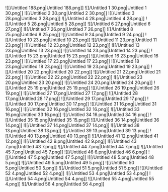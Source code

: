 ![[/Untitled 188.png|Untitled 188.png]]
![[/Untitled 1 30.png|Untitled 1 30.png]]
![[/Untitled 2 30.png|Untitled 2 30.png]]
![[/Untitled 3 28.png|Untitled 3 28.png]]
![[/Untitled 4 28.png|Untitled 4 28.png]]
![[/Untitled 5 28.png|Untitled 5 28.png]]
![[/Untitled 6 27.png|Untitled 6 27.png]]
![[/Untitled 7 26.png|Untitled 7 26.png]]
![[/Untitled 8 25.png|Untitled 8 25.png]]
![[/Untitled 9 24.png|Untitled 9 24.png]]
![[/Untitled 10 23.png|Untitled 10 23.png]]
![[/Untitled 11 23.png|Untitled 11 23.png]]
![[/Untitled 12 23.png|Untitled 12 23.png]]
![[/Untitled 13 23.png|Untitled 13 23.png]]
![[/Untitled 14 23.png|Untitled 14 23.png]]
![[/Untitled 15 23.png|Untitled 15 23.png]]
![[/Untitled 16 23.png|Untitled 16 23.png]]
![[/Untitled 17 23.png|Untitled 17 23.png]]
![[/Untitled 18 23.png|Untitled 18 23.png]]
![[/Untitled 19 23.png|Untitled 19 23.png]]
![[/Untitled 20 22.png|Untitled 20 22.png]]
![[/Untitled 21 22.png|Untitled 21 22.png]]
![[/Untitled 22 22.png|Untitled 22 22.png]]
![[/Untitled 23 20.png|Untitled 23 20.png]]
![[/Untitled 24 20.png|Untitled 24 20.png]]
![[/Untitled 25 19.png|Untitled 25 19.png]]
![[/Untitled 26 19.png|Untitled 26 19.png]]
![[/Untitled 27 17.png|Untitled 27 17.png]]
![[/Untitled 28 17.png|Untitled 28 17.png]]
![[/Untitled 29 17.png|Untitled 29 17.png]]
![[/Untitled 30 17.png|Untitled 30 17.png]]
![[/Untitled 31 16.png|Untitled 31 16.png]]
![[/Untitled 32 16.png|Untitled 32 16.png]]
![[/Untitled 33 16.png|Untitled 33 16.png]]
![[/Untitled 34 16.png|Untitled 34 16.png]]
![[/Untitled 35 15.png|Untitled 35 15.png]]
![[/Untitled 36 14.png|Untitled 36 14.png]]
![[/Untitled 37 14.png|Untitled 37 14.png]]
![[/Untitled 38 13.png|Untitled 38 13.png]]
![[/Untitled 39 13.png|Untitled 39 13.png]]
![[/Untitled 40 13.png|Untitled 40 13.png]]
![[/Untitled 41 12.png|Untitled 41 12.png]]
![[/Untitled 42 9.png|Untitled 42 9.png]]
![[/Untitled 43 7.png|Untitled 43 7.png]]
![[/Untitled 44 7.png|Untitled 44 7.png]]
![[/Untitled 45 7.png|Untitled 45 7.png]]
![[/Untitled 46 6.png|Untitled 46 6.png]]
![[/Untitled 47 5.png|Untitled 47 5.png]]
![[/Untitled 48 5.png|Untitled 48 5.png]]
![[/Untitled 49 5.png|Untitled 49 5.png]]
![[/Untitled 50 5.png|Untitled 50 5.png]]
![[/Untitled 51 5.png|Untitled 51 5.png]]
![[/Untitled 52 4.png|Untitled 52 4.png]]
![[/Untitled 53 4.png|Untitled 53 4.png]]
![[/Untitled 54 4.png|Untitled 54 4.png]]
![[/Untitled 55 4.png|Untitled 55 4.png]]
![[/Untitled 56 4.png|Untitled 56 4.png]]